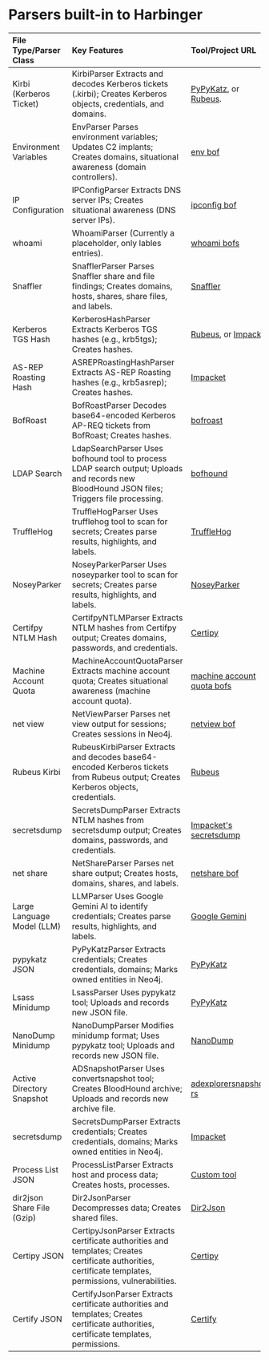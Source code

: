 # Parsers built-in to Harbinger

| File Type/Parser Class     | Key Features                                                                                                                                            | Tool/Project URL                                                                                   |
| :------------------------- | :------------------------------------------------------------------------------------------------------------------------------------------------------ | :------------------------------------------------------------------------------------------------- |
| Kirbi (Kerberos Ticket)    | KirbiParser Extracts and decodes Kerberos tickets (.kirbi); Creates Kerberos objects, credentials, and domains.                                         | [PyPyKatz](https://github.com/skelsec/pypykatz), or [Rubeus](https://github.com/GhostPack/Rubeus). |
| Environment Variables      | EnvParser Parses environment variables; Updates C2 implants; Creates domains, situational awareness (domain controllers).                               | [env bof](https://github.com/trustedsec/CS-Situational-Awareness-BOF)                              |
| IP Configuration           | IPConfigParser Extracts DNS server IPs; Creates situational awareness (DNS server IPs).                                                                 | [ipconfig bof](https://github.com/trustedsec/CS-Situational-Awareness-BOF)                         |
| whoami                     | WhoamiParser (Currently a placeholder, only lables entries).                                                                                            | [whoami bofs](https://github.com/trustedsec/CS-Situational-Awareness-BOF)                          |
| Snaffler                   | SnafflerParser Parses Snaffler share and file findings; Creates domains, hosts, shares, share files, and labels.                                        | [Snaffler](https://github.com/SnaffCon/Snaffler)                                                   |
| Kerberos TGS Hash          | KerberosHashParser Extracts Kerberos TGS hashes (e.g., krb5tgs); Creates hashes.                                                                        | [Rubeus](https://github.com/GhostPack/Rubeus), or [Impacket](https://github.com/fortra/impacket).  |
| AS-REP Roasting Hash       | ASREPRoastingHashParser Extracts AS-REP Roasting hashes (e.g., krb5asrep); Creates hashes.                                                              | [Impacket](https://github.com/fortra/impacket)                                                     |
| BofRoast                   | BofRoastParser Decodes base64-encoded Kerberos AP-REQ tickets from BofRoast; Creates hashes.                                                            | [bofroast](https://github.com/cube0x0/BofRoast)                                                    |
| LDAP Search                | LdapSearchParser Uses bofhound tool to process LDAP search output; Uploads and records new BloodHound JSON files; Triggers file processing.             | [bofhound](https://github.com/fortalice/bofhound)                                                  |
| TruffleHog                 | TruffleHogParser Uses trufflehog tool to scan for secrets; Creates parse results, highlights, and labels.                                               | [TruffleHog](https://github.com/trufflesecurity/trufflehog)                                        |
| NoseyParker                | NoseyParkerParser Uses noseyparker tool to scan for secrets; Creates parse results, highlights, and labels.                                             | [NoseyParker](https://github.com/praetorian-inc/noseyparker)                                       |
| Certifpy NTLM Hash         | CertifpyNTLMParser Extracts NTLM hashes from Certifpy output; Creates domains, passwords, and credentials.                                              | [Certipy](https://github.com/ly4k/Certipy)                                                         |
| Machine Account Quota      | MachineAccountQuotaParser Extracts machine account quota; Creates situational awareness (machine account quota).                                        | [machine account quota bofs](https://github.com/outflanknl/C2-Tool-Collection)                     |
| net view                   | NetViewParser Parses net view output for sessions; Creates sessions in Neo4j.                                                                           | [netview bof](https://github.com/trustedsec/CS-Situational-Awareness-BOF)                          |
| Rubeus Kirbi               | RubeusKirbiParser Extracts and decodes base64-encoded Kerberos tickets from Rubeus output; Creates Kerberos objects, credentials.                       | [Rubeus](https://github.com/GhostPack/Rubeus)                                                      |
| secretsdump                | SecretsDumpParser Extracts NTLM hashes from secretsdump output; Creates domains, passwords, and credentials.                                            | [Impacket's secretsdump](https://github.com/fortra/impacket)                                       |
| net share                  | NetShareParser Parses net share output; Creates hosts, domains, shares, and labels.                                                                     | [netshare bof](https://github.com/trustedsec/CS-Situational-Awareness-BOF)                         |
| Large Language Model (LLM) | LLMParser Uses Google Gemini AI to identify credentials; Creates parse results, highlights, and labels.                                                 | [Google Gemini](https://gemini.google.com/)                                                        |
| pypykatz JSON              | PyPyKatzParser Extracts credentials; Creates credentials, domains; Marks owned entities in Neo4j.                                                       | [PyPyKatz](https://github.com/skelsec/pypykatz)                                                    |
| Lsass Minidump             | LsassParser Uses pypykatz tool; Uploads and records new JSON file.                                                                                      | [PyPyKatz](https://github.com/skelsec/pypykatz)                                                    |
| NanoDump Minidump          | NanoDumpParser Modifies minidump format; Uses pypykatz tool; Uploads and records new JSON file.                                                         | [NanoDump](https://github.com/fortra/nanodump)                                                     |
| Active Directory Snapshot  | ADSnapshotParser Uses convertsnapshot tool; Creates BloodHound archive; Uploads and records new archive file.                                           | [adexplorersnapshot-rs](https://github.com/t94j0/adexplorersnapshot-rs)                            |
| secretsdump                | SecretsDumpParser Extracts credentials; Creates credentials, domains; Marks owned entities in Neo4j.                                                    | [Impacket](https://github.com/fortra/impacket)                                                     |
| Process List JSON          | ProcessListParser Extracts host and process data; Creates hosts, processes.                                                                             | [Custom tool](../harbinger/docker/custom_tools/list_processes.py)                                  |
| dir2json Share File (Gzip) | Dir2JsonParser Decompresses data; Creates shared files.                                                                                                 | [Dir2Json](https://github.com/bitsadmin/dir2json)                                                  |
| Certipy JSON               | CertipyJsonParser Extracts certificate authorities and templates; Creates certificate authorities, certificate templates, permissions, vulnerabilities. | [Certipy](https://github.com/ly4k/Certipy)                                                         |
| Certify JSON               | CertifyJsonParser Extracts certificate authorities and templates; Creates certificate authorities, certificate templates, permissions.                  | [Certify](https://github.com/GhostPack/Certify)                                                    |
